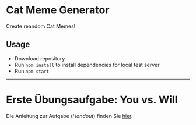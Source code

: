 # Cat Meme Generator

Create reandom Cat Memes!

## Usage

- Download repository 
- Run `npm install` to install dependencies for local test server
- Run `npm start`

---

# Erste Übungsaufgabe: You vs. Will

Die Anleitung zur Aufgabe (*Handout*) finden Sie [hier](https://multimedia-engineering.git-pages.uni-regensburg.de/mme-online/#/Aufgaben/SS21/SS21-Cat-Meme-Generator). 